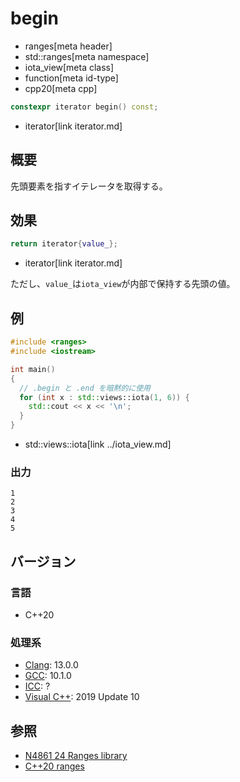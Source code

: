 # begin
* ranges[meta header]
* std::ranges[meta namespace]
* iota_view[meta class]
* function[meta id-type]
* cpp20[meta cpp]

```cpp
constexpr iterator begin() const;
```
* iterator[link iterator.md]

## 概要
先頭要素を指すイテレータを取得する。

## 効果
```cpp
return iterator{value_};
```
* iterator[link iterator.md]

ただし、`value_`は`iota_view`が内部で保持する先頭の値。

## 例
```cpp example
#include <ranges>
#include <iostream>

int main()
{
  // .begin と .end を暗黙的に使用
  for (int x : std::views::iota(1, 6)) {
    std::cout << x << '\n';
  }
}
```
* std::views::iota[link ../iota_view.md]

### 出力
```
1
2
3
4
5
```

## バージョン
### 言語
- C++20

### 処理系
- [Clang](/implementation.md#clang): 13.0.0
- [GCC](/implementation.md#gcc): 10.1.0
- [ICC](/implementation.md#icc): ?
- [Visual C++](/implementation.md#visual_cpp): 2019 Update 10

## 参照
- [N4861 24 Ranges library](https://timsong-cpp.github.io/cppwp/n4861/ranges)
- [C++20 ranges](https://techbookfest.org/product/5134506308665344)
